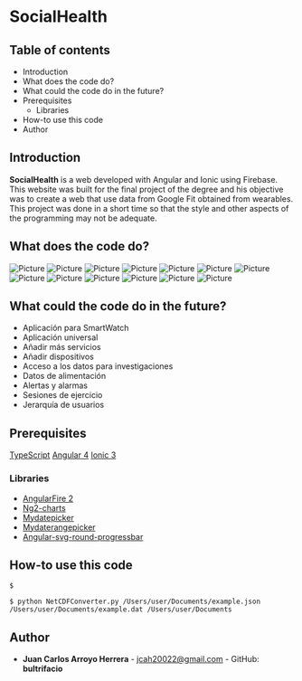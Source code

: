 # SocialHealth

## Table of contents

* Introduction
* What does the code do?
* What could the code do in the future?
* Prerequisites
    * Libraries
* How-to use this code
* Author


## Introduction

**SocialHealth** is a web developed with Angular and Ionic using Firebase. This website was built for the final project of the degree and his objective was to create a web that use data from Google Fit obtained from wearables. 
This project was done in a short time so that the style and other aspects of the programming may not be adequate.

## What does the code do?

![Picture](https://github.com/bultrifacio/SocialHealth/blob/master/pictures/1.JPG)
![Picture](https://github.com/bultrifacio/SocialHealth/blob/master/pictures/2.JPG)
![Picture](https://github.com/bultrifacio/SocialHealth/blob/master/pictures/3.JPG)
![Picture](https://github.com/bultrifacio/SocialHealth/blob/master/pictures/4.JPG)
![Picture](https://github.com/bultrifacio/SocialHealth/blob/master/pictures/5.JPG)
![Picture](https://github.com/bultrifacio/SocialHealth/blob/master/pictures/6.JPG)
![Picture](https://github.com/bultrifacio/SocialHealth/blob/master/pictures/7.JPG)
![Picture](https://github.com/bultrifacio/SocialHealth/blob/master/pictures/8.JPG)
![Picture](https://github.com/bultrifacio/SocialHealth/blob/master/pictures/9.JPG)
![Picture](https://github.com/bultrifacio/SocialHealth/blob/master/pictures/10.JPG)
![Picture](https://github.com/bultrifacio/SocialHealth/blob/master/pictures/11.JPG)
![Picture](https://github.com/bultrifacio/SocialHealth/blob/master/pictures/12.JPG)
![Picture](https://github.com/bultrifacio/SocialHealth/blob/master/pictures/13.JPG)


## What could the code do in the future?
- Aplicación para SmartWatch
- Aplicación universal
- Añadir más servicios
- Añadir dispositivos
- Acceso a los datos para investigaciones
- Datos de alimentación
- Alertas y alarmas
- Sesiones de ejercicio
- Jerarquía de usuarios



## Prerequisites

[TypeScript](http://www.typescriptlang.org/)
[Angular 4](https://angular.io/)
[Ionic 3](http://ionicframework.com/)

### Libraries

- [AngularFire 2](https://github.com/angular/angularfire2) 
- [Ng2-charts](https://github.com/valor-software/ng2-charts)
- [Mydatepicker](https://github.com/kekeh/mydatepicker) 
- [Mydaterangepicker](https://github.com/kekeh/mydaterangepicker)
- [Angular-svg-round-progressbar](https://github.com/crisbeto/angular-svg-round-progressbar)


## How-to use this code


```
$ 

$ python NetCDFConverter.py /Users/user/Documents/example.json /Users/user/Documents/example.dat /Users/user/Documents
```


## Author

* **Juan Carlos Arroyo Herrera** - jcah20022@gmail.com - GitHub: **bultrifacio**




